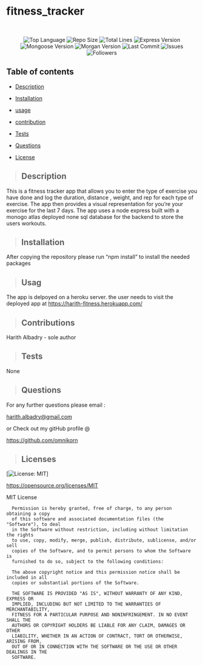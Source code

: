# fitness_tracker
</br>
<p align="center">
    <img src="https://img.shields.io/github/languages/top/omnikorn/fitness_tracker?style=for-the-badge" alt="Top Language" />
    <img src="https://img.shields.io/github/repo-size/omnikorn/fitness_tracker?style=for-the-badge" alt="Repo Size" />   
    <img src="https://img.shields.io/tokei/lines/github/omnikorn/fitness_tracker?style=for-the-badge" alt="Total Lines" />
    <img src="https://img.shields.io/github/package-json/dependency-version/omnikorn/fitness_tracker/express?style=for-the-badge" alt="Express Version" />
    <img src="https://img.shields.io/github/package-json/dependency-version/omnikorn/fitness_tracker/mongoose?style=for-the-badge" alt="Mongoose Version" />
    <img src="https://img.shields.io/github/package-json/dependency-version/omnikorn/fitness_tracker/morgan?style=for-the-badge" alt="Morgan Version" />
    <img src="https://img.shields.io/github/last-commit/omnikorn/fitness_tracker?style=for-the-badge" alt="Last Commit" />  
    <img src="https://img.shields.io/github/issues/omnikorn/fitness_tracker?style=for-the-badge" alt="Issues" />  
    <img src="https://img.shields.io/github/followers/omnikorn?style=social" alt="Followers" />  
</p>


## Table of contents

  
* [Description](#description)

  
* [Installation](#installation)
  
* [usage](#usage)
  
* [contribution](#contribution)
  
* [Tests](#tests)
  
* [Questions](#questions)
  
* [License](#license)

>## Description
  
This is a fitness tracker app that allows you to enter the type of exercise you have done and log the duration, distance , weight, and rep for each type of exercise. The app then provides a visual representation for you’re your exercise for the last 7 days. The app uses a node express built with a monogo  atlas deployed none sql database for the backend to store the users  workouts.  

  


  
>## Installation 

 After copying the repository please run “npm install” to install the needed packages


>## Usag 

  The app is delpoyed on a heroku server. the user needs to visit the deployed app at https://harith-fitness.herokuapp.com/


>## Contributions 

  Harith Albadry - sole author


>## Tests 

  None


>## Questions 

For any further questions please email :

harith.albadry@gmail.com

or Check out my gitHub profile @

https://github.com/omnikorn

>## Licenses 

  

  [![License: MIT](https://img.shields.io/badge/License-MIT-yellow.svg)]

  https://opensource.org/licenses/MIT

  MIT License

      
      
      Permission is hereby granted, free of charge, to any person obtaining a copy
      of this software and associated documentation files (the "Software"), to deal
      in the Software without restriction, including without limitation the rights
      to use, copy, modify, merge, publish, distribute, sublicense, and/or sell
      copies of the Software, and to permit persons to whom the Software is
      furnished to do so, subject to the following conditions:
      
      The above copyright notice and this permission notice shall be included in all
      copies or substantial portions of the Software.
      
      THE SOFTWARE IS PROVIDED "AS IS", WITHOUT WARRANTY OF ANY KIND, EXPRESS OR
      IMPLIED, INCLUDING BUT NOT LIMITED TO THE WARRANTIES OF MERCHANTABILITY,
      FITNESS FOR A PARTICULAR PURPOSE AND NONINFRINGEMENT. IN NO EVENT SHALL THE
      AUTHORS OR COPYRIGHT HOLDERS BE LIABLE FOR ANY CLAIM, DAMAGES OR OTHER
      LIABILITY, WHETHER IN AN ACTION OF CONTRACT, TORT OR OTHERWISE, ARISING FROM,
      OUT OF OR IN CONNECTION WITH THE SOFTWARE OR THE USE OR OTHER DEALINGS IN THE
      SOFTWARE.
  
  
